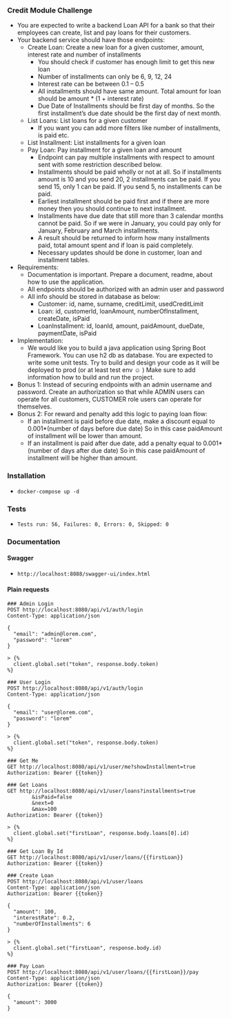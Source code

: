 ### Credit Module Challenge
* You are expected to write a backend Loan API for a bank so that their employees can create, list and pay loans for their customers.
* Your backend service should have those endpoints:
  * Create Loan: Create a new loan for a given customer, amount, interest rate and number of installments
    * You should check if customer has enough limit to get this new loan
    * Number of installments can only be 6, 9, 12, 24
    * Interest rate can be between 0.1 – 0.5
    * All installments should have same amount. Total amount for loan should be amount * (1 + interest rate)
    * Due Date of Installments should be first day of months. So the first installment’s due date should be the first day of next month.
  * List Loans: List loans for a given customer
    * If you want you can add more filters like number of installments, is paid etc.
  * List Installment: List installments for a given loan
  * Pay Loan: Pay installment for a given loan and amount
    * Endpoint can pay multiple installments with respect to amount sent with some restriction described below.
    * Installments should be paid wholly or not at all. So if installments amount is 10 and you send 20, 2 installments can be paid. If you send 15, only 1 can be paid. If you send 5, no installments can be paid.
    * Earliest installment should be paid first and if there are more money then you should continue to next installment.
    * Installments have due date that still more than 3 calendar months cannot be paid. So if we were in January, you could pay only for January, February and March installments.
    * A result should be returned to inform how many installments paid, total amount spent and if loan is paid completely.
    * Necessary updates should be done in customer, loan and installment tables.
* Requirements:
  * Documentation is important. Prepare a document, readme, about how to use the application.
  * All endpoints should be authorized with an admin user and password
  * All info should be stored in database as below:
    * Customer: id, name, surname, creditLimit, usedCreditLimit
    * Loan: id, customerId, loanAmount, numberOfInstallment, createDate, isPaid
    * LoanInstallment: id, loanId, amount, paidAmount, dueDate, paymentDate, isPaid
* Implementation:
  * We would like you to build a java application using Spring Boot Framework. You can use h2 db as database. You are expected to write some unit tests. Try to build and design your code as it will be deployed to prod (or at least test env ☺ ) Make sure to add information how to build and run the project.
* Bonus 1: Instead of securing endpoints with an admin username and password. Create an authorization so that while ADMIN users can operate for all customers, CUSTOMER role users can operate for themselves.
* Bonus 2: For reward and penalty add this logic to paying loan flow:
  * If an installment is paid before due date, make a discount equal to 0.001*(number of days before due date) So in this case paidAmount of installment will be lower than amount.
  * If an installment is paid after due date, add a penalty equal to 0.001*(number of days after due date) So in this case paidAmount of installment will be higher than amount.

### Installation
* ``` docker-compose up -d ```

### Tests

* `Tests run: 56, Failures: 0, Errors: 0, Skipped: 0`

### Documentation
#### Swagger
  * `http://localhost:8088/swagger-ui/index.html`

#### Plain requests

```http request
### Admin Login
POST http://localhost:8080/api/v1/auth/login
Content-Type: application/json

{
  "email": "admin@lorem.com",
  "password": "lorem"
}

> {%
  client.global.set("token", response.body.token)
%}

### User Login
POST http://localhost:8080/api/v1/auth/login
Content-Type: application/json

{
  "email": "user@lorem.com",
  "password": "lorem"
}

> {%
  client.global.set("token", response.body.token)
%}

### Get Me
GET http://localhost:8080/api/v1/user/me?showInstallment=true
Authorization: Bearer {{token}}

### Get Loans
GET http://localhost:8080/api/v1/user/loans?installments=true
        &isPaid=false
        &next=0
        &max=100
Authorization: Bearer {{token}}

> {%
  client.global.set("firstLoan", response.body.loans[0].id)
%}

### Get Loan By Id
GET http://localhost:8080/api/v1/user/loans/{{firstLoan}}
Authorization: Bearer {{token}}

### Create Loan
POST http://localhost:8080/api/v1/user/loans
Content-Type: application/json
Authorization: Bearer {{token}}

{
  "amount": 100,
  "interestRate": 0.2,
  "numberOfInstallments": 6
}

> {%
  client.global.set("firstLoan", response.body.id)
%}

### Pay Loan
POST http://localhost:8080/api/v1/user/loans/{{firstLoan}}/pay
Content-Type: application/json
Authorization: Bearer {{token}}

{
  "amount": 3000
}
```
